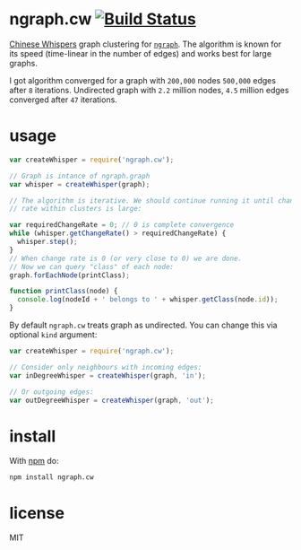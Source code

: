# ngraph.cw [![Build Status](https://travis-ci.org/anvaka/ngraph.cw.svg)](https://travis-ci.org/anvaka/ngraph.cw)

[Chinese Whispers](http://wortschatz.uni-leipzig.de/~cbiemann/pub/2006/BiemannTextGraph06.pdf)
graph clustering for [`ngraph`](https://github.com/anvaka/ngraph.graph). The algorithm
is known for its speed (time-linear in the number of edges) and works best for
large graphs.

I got algorithm converged for a graph with `200,000` nodes `500,000` edges after
`8` iterations. Undirected graph with `2.2` million nodes, `4.5` million edges
converged after `47` iterations.

# usage

``` js
var createWhisper = require('ngraph.cw');

// Graph is intance of ngraph.graph
var whisper = createWhisper(graph);

// The algorithm is iterative. We should continue running it until change
// rate within clusters is large:

var requiredChangeRate = 0; // 0 is complete convergence
while (whisper.getChangeRate() > requiredChangeRate) {
  whisper.step();
}
// When change rate is 0 (or very close to 0) we are done.
// Now we can query "class" of each node:
graph.forEachNode(printClass);

function printClass(node) {
  console.log(nodeId + ' belongs to ' + whisper.getClass(node.id));
}
```

By default `ngraph.cw` treats graph as undirected. You can change this via
optional `kind` argument:

``` js
var createWhisper = require('ngraph.cw');

// Consider only neighbours with incoming edges:
var inDegreeWhisper = createWhisper(graph, 'in');

// Or outgoing edges:
var outDegreeWhisper = createWhisper(graph, 'out');
```

# install

With [npm](https://npmjs.org) do:

```
npm install ngraph.cw
```

# license

MIT
